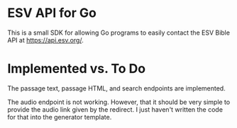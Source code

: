 # ESV API for Go

This is a small SDK for allowing Go programs to easily contact the ESV Bible API
at <https://api.esv.org/>.

# Implemented vs. To Do

The passage text, passage HTML, and search endpoints are implemented.

The audio endpoint is not working. However, that it should be very simple to
provide the audio link given by the redirect. I just haven't written the code
for that into the generator template.
